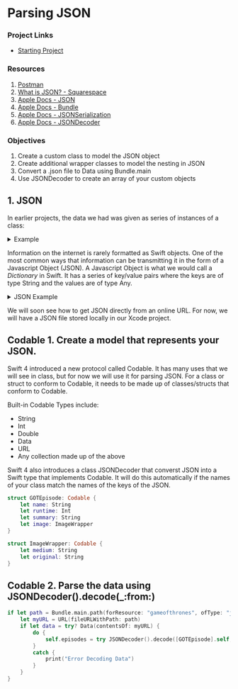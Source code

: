 # Parsing JSON

### Project Links

- [Starting Project](https://github.com/lynksdomain/JsonParsing)


### Resources

1. [Postman](https://www.getpostman.com/)
2. [What is JSON? - Squarespace](https://developers.squarespace.com/what-is-json/)
3. [Apple Docs - JSON](https://developer.apple.com/swift/blog/?id=37)
4. [Apple Docs - Bundle](https://developer.apple.com/documentation/foundation/bundle)
5. [Apple Docs - JSONSerialization](https://developer.apple.com/documentation/foundation/jsonserialization)
6. [Apple Docs - JSONDecoder](https://developer.apple.com/documentation/foundation/jsondecoder)

### Objectives

1. Create a custom class to model the JSON object
2. Create additional wrapper classes to model the nesting in JSON
3. Convert a .json file to Data using Bundle.main
4. Use JSONDecoder to create an array of your custom objects


## 1. JSON

In earlier projects, the data we had was given as series of instances of a class:

<details>
<summary>Example</summary>

```swift
class HalloweenImage {
    var imageName: String
    var tags: [String]
    init(imageName: String, tags: [String]) {
        self.imageName = imageName
        self.tags = tags
    }
    static let images: [HalloweenImage] = [
     HalloweenImage(imageName: "pumpkinHead",
                    tags: ["Costume", "Pumpkin", "Scarecrow"]),
     HalloweenImage(imageName: "pumpkin",
                    tags: ["Pumpkin", "Spooky"]),
     HalloweenImage(imageName: "pumpkinWeb",
                    tags: ["Pumpkin", "Spider"]),
     HalloweenImage(imageName: "spiderHouse",
                    tags: ["Spider", "Haunted House"]),
     HalloweenImage(imageName: "hauntedHouse",
                    tags: ["Pumpkin", "Haunted House"]),
     HalloweenImage(imageName: "witchCat",
                    tags: ["Witch", "Cat", "Broom"]),
    HalloweenImage(imageName: "witchForest",
                   tags: ["Witch", "Moon", "Forest"]),
    HalloweenImage(imageName: "catInPumpkin",
                   tags: ["Cat", "Pumpkin", "Witch", "Spider"])
	]
}
```

</details>

Information on the internet is rarely formatted as Swift objects.  One of the most common ways that information can be transmitting it in the form of a Javascript Object (JSON).  A Javascript Object is what we would call a *Dictionary* in Swift.  It has a series of key/value pairs where the keys are of type String and the values are of type Any.

<details>
<summary>JSON Example</summary>

```javascript
[game of thrones json](http://api.tvmaze.com/shows/82/episodes)
```
</details>

We will soon see how to get JSON directly from an online URL.  For now, we will have a JSON file stored locally in our Xcode project.


## Codable 1. Create a model that represents your JSON.

Swift 4 introduced a new protocol called Codable.  It has many uses that we will see in class, but for now we will use it for parsing JSON.  For a class or struct to conform to Codable, it needs to be made up of classes/structs that conform to Codable.

Built-in Codable Types include:

- String
- Int
- Double
- Data
- URL
- Any collection made up of the above

Swift 4 also introduces a class JSONDecoder that converst JSON into a Swift type that implements Codable.  It will do this automatically if the names of your class match the names of the keys of the JSON.

```swift
struct GOTEpisode: Codable {
    let name: String
    let runtime: Int
    let summary: String
    let image: ImageWrapper
}

struct ImageWrapper: Codable {
    let medium: String
    let original: String
}
```

## Codable 2. Parse the data using JSONDecoder().decode(_:from:)

```swift
if let path = Bundle.main.path(forResource: "gameofthrones", ofType: "json") {
    let myURL = URL(fileURLWithPath: path)
    if let data = try? Data(contentsOf: myURL) {
        do {
            self.episodes = try JSONDecoder().decode([GOTEpisode].self, from: data)
        }
        catch {
            print("Error Decoding Data")
        }
    }
}
```
